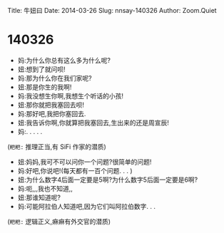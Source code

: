 Title: 牛妞曰
Date: 2014-03-26
Slug: nnsay-140326
Author: Zoom.Quiet


# 140326

- 妈:为什么你总有这么多为什么呢?
- 妞:想到了就问呗!
- 妈:那为什么你在我们家呢?
- 妞:那是你生的我啊!
- 妈:我没想生你啊,我想生个听话的小孩!
- 妞:那你就把我塞回去呗!
- 妈:那好吧,我把你塞回去. 
- 妞:我告诉你啊,你就算把我塞回去,生出来的还是周宣辰!
- 妈:. . . . . 


(`粑粑:` 推理正当,有 SiFi 作家的潜质)


- 妞:妈妈,我可不可以问你一个问题?很简单的问题!
- 妈:好吧,你说吧!(每天都有一百个问题. . . )
- 妞:为什么数字4后面一定要是5啊?为什么数字5后面一定要是6啊?
- 妈:呃,,,我也不知道,,
- 妞:那谁知道呢?
- 妈:可能阿拉伯人知道吧,因为它们叫阿拉伯数字. . . 

(`粑粑:` 逻辑正义,痳痳有外交官的潜质)
